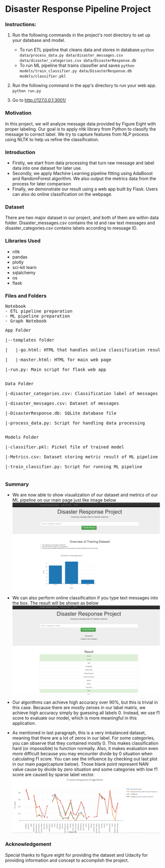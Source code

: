 # Disaster Response Pipeline Project

### Instructions:
1. Run the following commands in the project's root directory to set up your database and model.

    - To run ETL pipeline that cleans data and stores in database
        `python data/process_data.py data/disaster_messages.csv data/disaster_categories.csv data/DisasterResponse.db`
    - To run ML pipeline that trains classifier and saves
        `python models/train_classifier.py data/DisasterResponse.db models/classifier.pkl`

2. Run the following command in the app's directory to run your web app.
    `python run.py`

3. Go to http://127.0.0.1:3001/

### Motivation
In this project, we will analyze message data provided by Figure Eight with proper labeling. Our goal is to apply nltk library from Python to classify the message to correct label. We try to capture features from NLP process using NLTK to help us refine the classification. 

### Introduction
- Firstly, we start from data processing that turn raw message and label data into one dataset for later use. 
- Secondly, we apply Machine Learning pipeline fitting using AdaBoost and RandomForest algorithm. We also output the metrics data from the process for later comparison
- Finally, we demonstrate our result using a web app built by Flask. Users can also do online classification on the webpage.


### Dataset
There are two major dataset in our project, and both of them are within data folder. Disaster_messages.csv contains the id and raw text messages and disaster_categories.csv contains labels according to message ID.


### Libraries Used
- nltk
- pandas
- plotly
- sci-kit learn
- sqlalchemy
- os
- flask

### Files and Folders
<pre>
Notebook
- ETL pipeline preparation
- ML pipeline preparation
- Graph Notebook
</pre>
<pre>
App Folder <br>
|--templates folder <br>
|   |-go.html: HTML that handles online classification results <br>
|   |-master.html: HTML for main web page <br>
|-run.py: Main script for flask web app <br>
</pre>
<pre>
Data Folder <br>
|-disaster_categories.csv: Classification label of messages <br>
|-disaster_messages.csv: Dataset of messages <br>
|-DisasterResponse.db: SQLite database file <br>
|-process_data.py: Script for handling data processing <br>
</pre>
<pre>
Models Folder <br>
|-classifier.pkl: Pickel file of trained model <br> 
|-Metrics.csv: Dataset storing metric result of ML pipeline fitting <br>
|-train_classifier.py: Script for running ML pipeline <br>
</pre>
### Summary
- We are now able to show visualization of our dataset and metrics of our ML pipeline on our main page just like image below
![image](images/main_page1.PNG)

- We can also perform online classification if you type text messages into the box. The result will be shown as below
![image](images/online_classification.PNG)

- Our algorithms can achieve high accuracy over 90%, but this is trivial in this case. Because there are mostly zeroes in our label matrix, we achieve high accuracy simply by guessing all labels 0. Instead, we use f1 score to evaluate our model, which is more meaningful in this application.

- As mentioned in last paragraph, this is a very imbalanced dataset, meaning that there are a lot of zeros in our label. For some categories, you can observe that they contained mostly 0. This makes classification hard (or impossible) to function normally. Also, it makes evaluation even more difficult because you may encounter divide by 0 situation when calculating f1 score. You can see the influence by checking out last plot in our main page(capture below). Those blank point represent NAN value cause by divide by zero situation and some categories with low f1 score are caused by sparse label vector.
![image](images/f1score_plot.PNG)


### Acknowledgement
Special thanks to figure eight for providing the dataset and Udacity for providing information and concept to accomplish the project.

